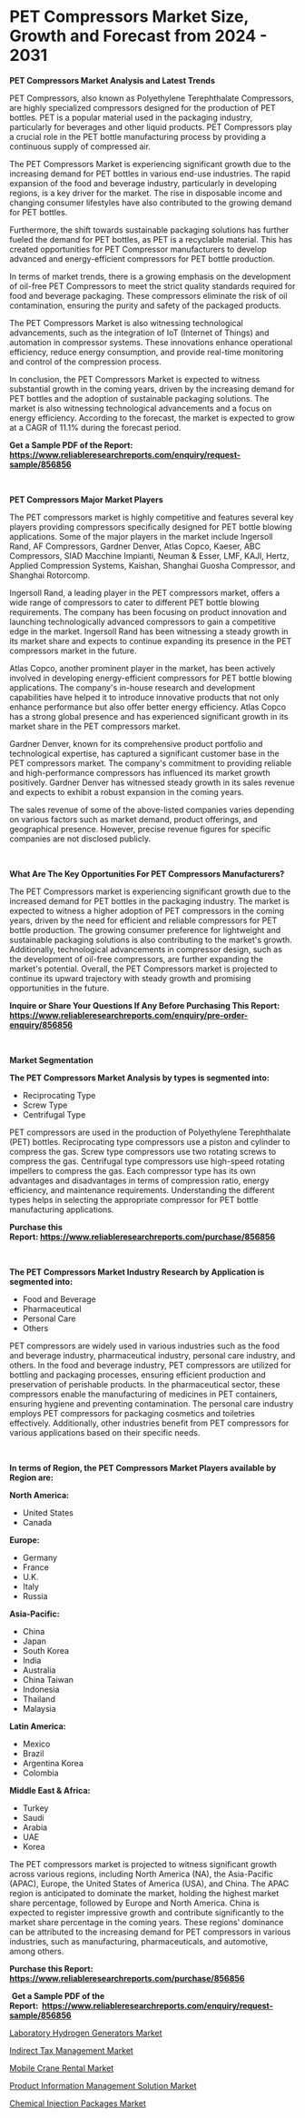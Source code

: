 <p><h1>PET Compressors Market Size, Growth and Forecast from 2024 - 2031</h1></p><p><strong>PET Compressors Market Analysis and Latest Trends</strong></p>
<p><p>PET Compressors, also known as Polyethylene Terephthalate Compressors, are highly specialized compressors designed for the production of PET bottles. PET is a popular material used in the packaging industry, particularly for beverages and other liquid products. PET Compressors play a crucial role in the PET bottle manufacturing process by providing a continuous supply of compressed air.</p><p>The PET Compressors Market is experiencing significant growth due to the increasing demand for PET bottles in various end-use industries. The rapid expansion of the food and beverage industry, particularly in developing regions, is a key driver for the market. The rise in disposable income and changing consumer lifestyles have also contributed to the growing demand for PET bottles.</p><p>Furthermore, the shift towards sustainable packaging solutions has further fueled the demand for PET bottles, as PET is a recyclable material. This has created opportunities for PET Compressor manufacturers to develop advanced and energy-efficient compressors for PET bottle production.</p><p>In terms of market trends, there is a growing emphasis on the development of oil-free PET Compressors to meet the strict quality standards required for food and beverage packaging. These compressors eliminate the risk of oil contamination, ensuring the purity and safety of the packaged products.</p><p>The PET Compressors Market is also witnessing technological advancements, such as the integration of IoT (Internet of Things) and automation in compressor systems. These innovations enhance operational efficiency, reduce energy consumption, and provide real-time monitoring and control of the compression process.</p><p>In conclusion, the PET Compressors Market is expected to witness substantial growth in the coming years, driven by the increasing demand for PET bottles and the adoption of sustainable packaging solutions. The market is also witnessing technological advancements and a focus on energy efficiency. According to the forecast, the market is expected to grow at a CAGR of 11.1% during the forecast period.</p></p>
<p><strong>Get a Sample PDF of the Report:&nbsp; <a href="https://www.reliableresearchreports.com/enquiry/request-sample/856856">https://www.reliableresearchreports.com/enquiry/request-sample/856856</a></strong></p>
<p>&nbsp;</p>
<p><strong>PET Compressors Major Market Players</strong></p>
<p><p>The PET compressors market is highly competitive and features several key players providing compressors specifically designed for PET bottle blowing applications. Some of the major players in the market include Ingersoll Rand, AF Compressors, Gardner Denver, Atlas Copco, Kaeser, ABC Compressors, SIAD Macchine Impianti, Neuman & Esser, LMF, KAJl, Hertz, Applied Compression Systems, Kaishan, Shanghai Guosha Compressor, and Shanghai Rotorcomp.</p><p>Ingersoll Rand, a leading player in the PET compressors market, offers a wide range of compressors to cater to different PET bottle blowing requirements. The company has been focusing on product innovation and launching technologically advanced compressors to gain a competitive edge in the market. Ingersoll Rand has been witnessing a steady growth in its market share and expects to continue expanding its presence in the PET compressors market in the future.</p><p>Atlas Copco, another prominent player in the market, has been actively involved in developing energy-efficient compressors for PET bottle blowing applications. The company's in-house research and development capabilities have helped it to introduce innovative products that not only enhance performance but also offer better energy efficiency. Atlas Copco has a strong global presence and has experienced significant growth in its market share in the PET compressors market.</p><p>Gardner Denver, known for its comprehensive product portfolio and technological expertise, has captured a significant customer base in the PET compressors market. The company's commitment to providing reliable and high-performance compressors has influenced its market growth positively. Gardner Denver has witnessed steady growth in its sales revenue and expects to exhibit a robust expansion in the coming years.</p><p>The sales revenue of some of the above-listed companies varies depending on various factors such as market demand, product offerings, and geographical presence. However, precise revenue figures for specific companies are not disclosed publicly.</p></p>
<p>&nbsp;</p>
<p><strong>What Are The Key Opportunities For PET Compressors Manufacturers?</strong></p>
<p><p>The PET Compressors market is experiencing significant growth due to the increased demand for PET bottles in the packaging industry. The market is expected to witness a higher adoption of PET compressors in the coming years, driven by the need for efficient and reliable compressors for PET bottle production. The growing consumer preference for lightweight and sustainable packaging solutions is also contributing to the market's growth. Additionally, technological advancements in compressor design, such as the development of oil-free compressors, are further expanding the market's potential. Overall, the PET Compressors market is projected to continue its upward trajectory with steady growth and promising opportunities in the future.</p></p>
<p><strong>Inquire or Share Your Questions If Any Before Purchasing This Report: <a href="https://www.reliableresearchreports.com/enquiry/pre-order-enquiry/856856">https://www.reliableresearchreports.com/enquiry/pre-order-enquiry/856856</a></strong></p>
<p>&nbsp;</p>
<p><strong>Market Segmentation</strong></p>
<p><strong>The PET Compressors Market Analysis by types is segmented into:</strong></p>
<p><ul><li>Reciprocating Type</li><li>Screw Type</li><li>Centrifugal Type</li></ul></p>
<p><p>PET compressors are used in the production of Polyethylene Terephthalate (PET) bottles. Reciprocating type compressors use a piston and cylinder to compress the gas. Screw type compressors use two rotating screws to compress the gas. Centrifugal type compressors use high-speed rotating impellers to compress the gas. Each compressor type has its own advantages and disadvantages in terms of compression ratio, energy efficiency, and maintenance requirements. Understanding the different types helps in selecting the appropriate compressor for PET bottle manufacturing applications.</p></p>
<p><strong>Purchase this Report:&nbsp;<a href="https://www.reliableresearchreports.com/purchase/856856">https://www.reliableresearchreports.com/purchase/856856</a></strong></p>
<p>&nbsp;</p>
<p><strong>The PET Compressors Market Industry Research by Application is segmented into:</strong></p>
<p><ul><li>Food and Beverage</li><li>Pharmaceutical</li><li>Personal Care</li><li>Others</li></ul></p>
<p><p>PET compressors are widely used in various industries such as the food and beverage industry, pharmaceutical industry, personal care industry, and others. In the food and beverage industry, PET compressors are utilized for bottling and packaging processes, ensuring efficient production and preservation of perishable products. In the pharmaceutical sector, these compressors enable the manufacturing of medicines in PET containers, ensuring hygiene and preventing contamination. The personal care industry employs PET compressors for packaging cosmetics and toiletries effectively. Additionally, other industries benefit from PET compressors for various applications based on their specific needs.</p></p>
<p>&nbsp;</p>
<p><strong>In terms of Region, the PET Compressors Market Players available by Region are:</strong></p>
<p>
    <p> <strong> North America: </strong>
        <ul>
            <li>United States</li>
            <li>Canada</li>
        </ul>
        </p> 
    <p> <strong> Europe: </strong>
        <ul>
            <li>Germany</li>
            <li>France</li>
            <li>U.K.</li>
            <li>Italy</li>
            <li>Russia</li>
        </ul>
        </p> 
    <p> <strong> Asia-Pacific: </strong>
        <ul>
            <li>China</li>
            <li>Japan</li>
            <li>South Korea</li>
            <li>India</li>
            <li>Australia</li>
            <li>China Taiwan</li>
            <li>Indonesia</li>
            <li>Thailand</li>
            <li>Malaysia</li>
        </ul>
        </p> 
    <p> <strong> Latin America: </strong>
        <ul>
            <li>Mexico</li>
            <li>Brazil</li>
            <li>Argentina Korea</li>
            <li>Colombia</li>
        </ul>
        </p> 
    <p> <strong> Middle East & Africa: </strong>
        <ul>
            <li>Turkey</li>
            <li>Saudi</li>
            <li>Arabia</li>
            <li>UAE</li>
            <li>Korea</li>
        </ul>
    </p>
    </p>
<p><p>The PET compressors market is projected to witness significant growth across various regions, including North America (NA), the Asia-Pacific (APAC), Europe, the United States of America (USA), and China. The APAC region is anticipated to dominate the market, holding the highest market share percentage, followed by Europe and North America. China is expected to register impressive growth and contribute significantly to the market share percentage in the coming years. These regions' dominance can be attributed to the increasing demand for PET compressors in various industries, such as manufacturing, pharmaceuticals, and automotive, among others.</p></p>
<p><strong>Purchase this Report: <a href="https://www.reliableresearchreports.com/purchase/856856">https://www.reliableresearchreports.com/purchase/856856</a></strong></p>
<p>&nbsp;<strong>Get a Sample PDF of the Report:&nbsp;&nbsp;<a href="https://www.reliableresearchreports.com/enquiry/request-sample/856856">https://www.reliableresearchreports.com/enquiry/request-sample/856856</a></strong></p>
<p><strong></strong></p>
<p><p><a href="https://github.com/kuntayevaz/Market-Research-Report-List-2/blob/main/laboratory-hydrogen-generators-market.md">Laboratory Hydrogen Generators Market</a></p><p><a href="https://medium.com/@kathyburton10/analyzing-indirect-tax-management-market-global-industry-perspective-and-forecast-2023-to-2030-d8f515e21ba4">Indirect Tax Management Market</a></p><p><a href="https://medium.com/@kathyburton10/mobile-crane-rental-market-furnishes-information-on-market-share-market-trends-and-market-growth-98815f471a63">Mobile Crane Rental Market</a></p><p><a href="https://medium.com/@kathyburton10/product-information-management-solution-market-outlook-industry-overview-and-forecast-2023-to-5038a295a29e">Product Information Management Solution Market</a></p><p><a href="https://github.com/Krish2023na/Market-Research-Report-List-2/blob/main/chemical-injection-packages-market.md">Chemical Injection Packages Market</a></p></p>